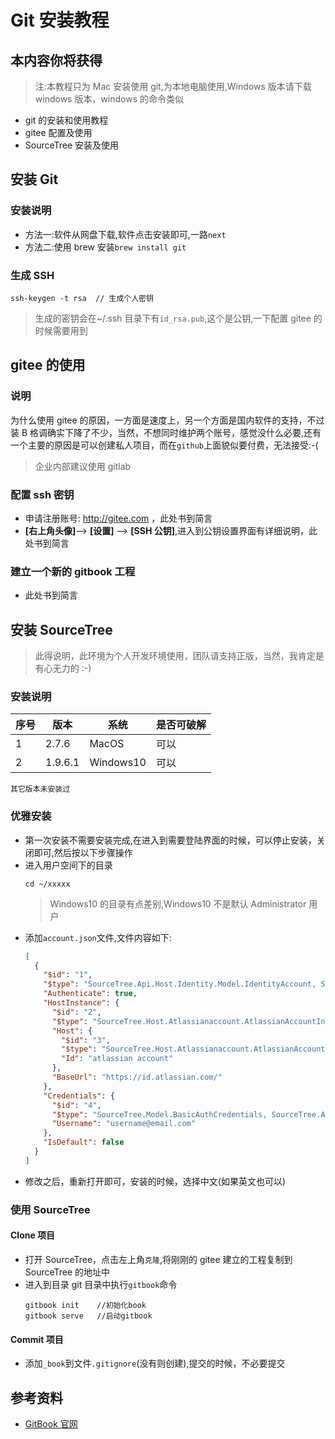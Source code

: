 # Git 安装教程

## 本内容你将获得

> 注:本教程只为 Mac 安装使用 git,为本地电脑使用,Windows 版本请下载 windows 版本，windows 的命令类似

- git 的安装和使用教程
- gitee 配置及使用
- SourceTree 安装及使用

## 安装 Git

### 安装说明

- 方法一:软件从网盘下载,软件点击安装即可,一路`next`
- 方法二:使用 brew 安装`brew install git`

### 生成 SSH

```
ssh-keygen -t rsa  // 生成个人密钥
```

> 生成的密钥会在~/.ssh 目录下有`id_rsa.pub`,这个是公钥,一下配置 gitee 的时候需要用到

## gitee 的使用

### 说明

为什么使用 gitee 的原因，一方面是速度上，另一个方面是国内软件的支持，不过装 B 格调确实下降了不少，当然，不想同时维护两个账号，感觉没什么必要,还有一个主要的原因是可以创建私人项目，而在`github`上面貌似要付费，无法接受:-(

> 企业内部建议使用 gitlab

### 配置 ssh 密钥

- 申请注册账号: http://gitee.com ，此处书到简言
- **[右上角头像]**--> **[设置]** --> **[SSH 公钥]**,进入到公钥设置界面有详细说明，此处书到简言

### 建立一个新的 gitbook 工程

- 此处书到简言

## 安装 SourceTree

> 此得说明，此环境为个人开发环境使用，团队请支持正版，当然，我肯定是有心无力的 :-)

### 安装说明

| 序号 | 版本    | 系统      | 是否可破解 |
| ---- | ------- | --------- | ---------- |
| 1    | 2.7.6   | MacOS     | 可以       |
| 2    | 1.9.6.1 | Windows10 | 可以       |

`其它版本未安装过`

### 优雅安装

- 第一次安装不需要安装完成,在进入到需要登陆界面的时候，可以停止安装，关闭即可,然后按以下步骤操作
- 进入用户空间下的目录
  ```shell
  cd ~/xxxxx
  ```
  > Windows10 的目录有点差别,Windows10 不是默认 Administrator 用户
- 添加`account.json`文件,文件内容如下:
  ```json
  [
    {
      "$id": "1",
      "$type": "SourceTree.Api.Host.Identity.Model.IdentityAccount, SourceTree.Api.Host.Identity",
      "Authenticate": true,
      "HostInstance": {
        "$id": "2",
        "$type": "SourceTree.Host.Atlassianaccount.AtlassianAccountInstance, SourceTree.Host.AtlassianAccount",
        "Host": {
          "$id": "3",
          "$type": "SourceTree.Host.Atlassianaccount.AtlassianAccountHost, SourceTree.Host.AtlassianAccount",
          "Id": "atlassian account"
        },
        "BaseUrl": "https://id.atlassian.com/"
      },
      "Credentials": {
        "$id": "4",
        "$type": "SourceTree.Model.BasicAuthCredentials, SourceTree.Api.Account",
        "Username": "username@email.com"
      },
      "IsDefault": false
    }
  ]
  ```
- 修改之后，重新打开即可，安装的时候，选择中文(如果英文也可以)

### 使用 SourceTree

#### Clone 项目

- 打开 SourceTree，点击左上角`克隆`,将刚刚的 gitee 建立的工程复制到 SourceTree 的地址中
- 进入到目录 git 目录中执行`gitbook`命令
  ```shell
  gitbook init    //初始化book
  gitbook serve   //启动gitbook
  ```

#### Commit 项目

- 添加`_book`到文件`.gitignore`(没有则创建),提交的时候，不必要提交

## 参考资料

- [GitBook 官网](http://www.baidu.com)
